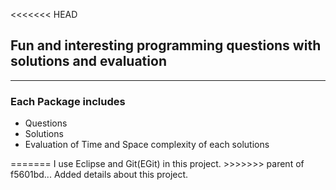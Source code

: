<<<<<<< HEAD
<html lang="en" class="">
<head>
	<meta charset="UTF-8">
    <meta http-equiv="X-UA-Compatible" content="IE=edge">
    <meta http-equiv="Content-Language" content="en">
</head>

<body>
	<h2>Fun and interesting programming questions with solutions and evaluation</h2>
	<hr />
	<h3>Each Package includes</h3>
	<ul>
		<li>Questions</li>
		<li>Solutions</li>
		<li>Evaluation of Time and Space complexity of each solutions</li>
	</ul>
</body>
</html>
=======
I use Eclipse and Git(EGit) in this project.
>>>>>>> parent of f5601bd... Added details about this project.
